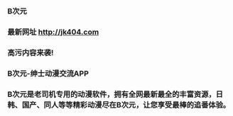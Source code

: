 ### B次元
### 最新网址 http://jk404.com
### 高污内容来袭!
### B次元-绅士动漫交流APP
### B次元是老司机专用的动漫软件，拥有全网最新最全的丰富资源，日韩、国产、同人等等精彩动漫尽在B次元，让您享受最棒的追番体验。
